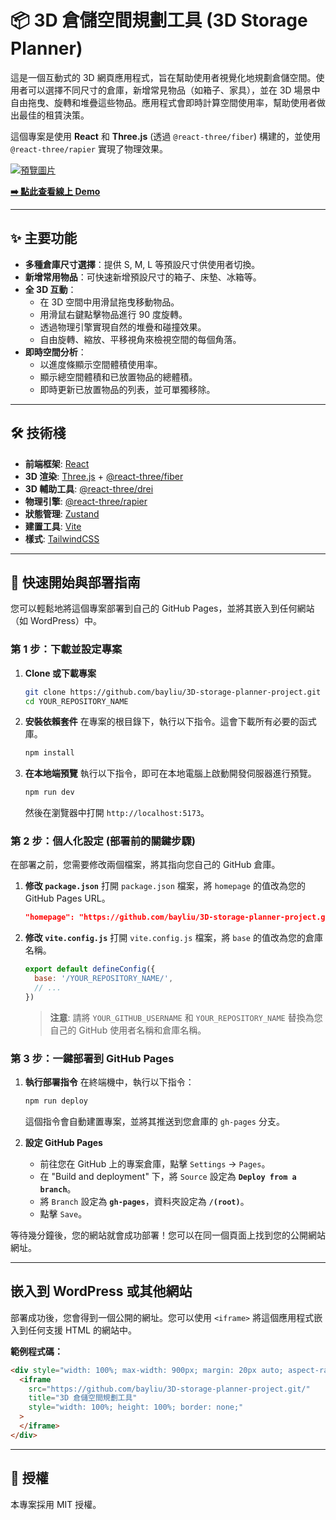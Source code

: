 # 📦 3D 倉儲空間規劃工具 (3D Storage Planner)

這是一個互動式的 3D 網頁應用程式，旨在幫助使用者視覺化地規劃倉儲空間。使用者可以選擇不同尺寸的倉庫，新增常見物品（如箱子、家具），並在 3D 場景中自由拖曳、旋轉和堆疊這些物品。應用程式會即時計算空間使用率，幫助使用者做出最佳的租賃決策。

這個專案是使用 **React** 和 **Three.js** (透過 `@react-three/fiber`) 構建的，並使用 `@react-three/rapier` 實現了物理效果。

[![預覽圖片](https://storage.googleapis.com/assistly/static/3d-planner-preview.gif)](https://github.com/bayliu/3D-storage-planner-project.git/)

**[➡️ 點此查看線上 Demo](https://github.com/bayliu/3D-storage-planner-project.git/)**

---

## ✨ 主要功能

*   **多種倉庫尺寸選擇**：提供 S, M, L 等預設尺寸供使用者切換。
*   **新增常用物品**：可快速新增預設尺寸的箱子、床墊、冰箱等。
*   **全 3D 互動**：
    *   在 3D 空間中用滑鼠拖曳移動物品。
    *   用滑鼠右鍵點擊物品進行 90 度旋轉。
    *   透過物理引擎實現自然的堆疊和碰撞效果。
    *   自由旋轉、縮放、平移視角來檢視空間的每個角落。
*   **即時空間分析**：
    *   以進度條顯示空間體積使用率。
    *   顯示總空間體積和已放置物品的總體積。
    *   即時更新已放置物品的列表，並可單獨移除。

---

## 🛠️ 技術棧

*   **前端框架**: [React](https://reactjs.org/)
*   **3D 渲染**: [Three.js](https://threejs.org/) + [@react-three/fiber](https://github.com/pmndrs/react-three-fiber)
*   **3D 輔助工具**: [@react-three/drei](https://github.com/pmndrs/drei)
*   **物理引擎**: [@react-three/rapier](https://github.com/pmndrs/react-three-rapier)
*   **狀態管理**: [Zustand](https://github.com/pmndrs/zustand)
*   **建置工具**: [Vite](https://vitejs.dev/)
*   **樣式**: [TailwindCSS](https://tailwindcss.com/)

---

## 🚀 快速開始與部署指南

您可以輕鬆地將這個專案部署到自己的 GitHub Pages，並將其嵌入到任何網站（如 WordPress）中。

### 第 1 步：下載並設定專案

1.  **Clone 或下載專案**
    ```bash
    git clone https://github.com/bayliu/3D-storage-planner-project.git
    cd YOUR_REPOSITORY_NAME
    ```

2.  **安裝依賴套件**
    在專案的根目錄下，執行以下指令。這會下載所有必要的函式庫。
    ```bash
    npm install
    ```

3.  **在本地端預覽**
    執行以下指令，即可在本地電腦上啟動開發伺服器進行預覽。
    ```bash
    npm run dev
    ```
    然後在瀏覽器中打開 `http://localhost:5173`。

### 第 2 步：個人化設定 (部署前的關鍵步驟)

在部署之前，您需要修改兩個檔案，將其指向您自己的 GitHub 倉庫。

1.  **修改 `package.json`**
    打開 `package.json` 檔案，將 `homepage` 的值改為您的 GitHub Pages URL。
    ```json
    "homepage": "https://github.com/bayliu/3D-storage-planner-project.git",
    ```

2.  **修改 `vite.config.js`**
    打開 `vite.config.js` 檔案，將 `base` 的值改為您的倉庫名稱。
    ```javascript
    export default defineConfig({
      base: '/YOUR_REPOSITORY_NAME/',
      // ...
    })
    ```
    > **注意**: 請將 `YOUR_GITHUB_USERNAME` 和 `YOUR_REPOSITORY_NAME` 替換為您自己的 GitHub 使用者名稱和倉庫名稱。

### 第 3 步：一鍵部署到 GitHub Pages

1.  **執行部署指令**
    在終端機中，執行以下指令：
    ```bash
    npm run deploy
    ```
    這個指令會自動建置專案，並將其推送到您倉庫的 `gh-pages` 分支。

2.  **設定 GitHub Pages**
    *   前往您在 GitHub 上的專案倉庫，點擊 `Settings` -> `Pages`。
    *   在 "Build and deployment" 下，將 `Source` 設定為 **`Deploy from a branch`**。
    *   將 `Branch` 設定為 **`gh-pages`**，資料夾設定為 **`/(root)`**。
    *   點擊 `Save`。

等待幾分鐘後，您的網站就會成功部署！您可以在同一個頁面上找到您的公開網站網址。

---

## 嵌入到 WordPress 或其他網站

部署成功後，您會得到一個公開的網址。您可以使用 `<iframe>` 將這個應用程式嵌入到任何支援 HTML 的網站中。

**範例程式碼：**

```html
<div style="width: 100%; max-width: 900px; margin: 20px auto; aspect-ratio: 16 / 10; border: 1px solid #ccc; border-radius: 8px; overflow: hidden;">
  <iframe
    src="https://github.com/bayliu/3D-storage-planner-project.git/"
    title="3D 倉儲空間規劃工具"
    style="width: 100%; height: 100%; border: none;"
  >
  </iframe>
</div>
```

---

## 📝 授權

本專案採用 MIT 授權。
